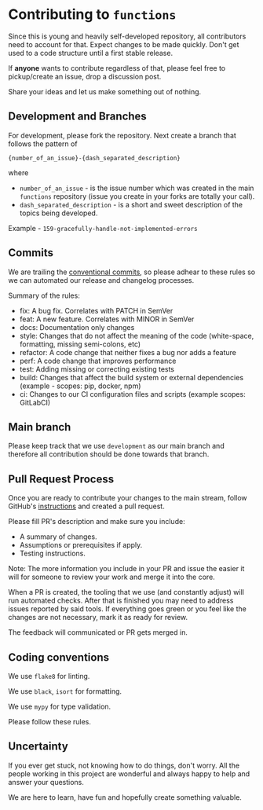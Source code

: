 # Contributing to `functions`

Since this is young and heavily self-developed repository, all contributors need to account for that.
Expect changes to be made quickly. Don't get used to a code structure until a first stable release.

If **anyone** wants to contribute regardless of that, please feel free to pickup/create an issue, drop a discussion post.

Share your ideas and let us make something out of nothing.

## Development and Branches

For development, please fork the repository. Next create a branch that follows the pattern of

```console
{number_of_an_issue}-{dash_separated_description}
```

where

- `number_of_an_issue` - is the issue number which was created in the main `functions` repository (issue you create in your forks are totally your call).
- `dash_separated_description` - is a short and sweet description of the topics being developed.

Example - `159-gracefully-handle-not-implemented-errors`

## Commits

We are trailing the [conventional commits](https://www.conventionalcommits.org/en/v1.0.0/#specification), so please adhear to these rules so we can automated our release and changelog processes.

Summary of the rules:

- fix: A bug fix. Correlates with PATCH in SemVer
- feat: A new feature. Correlates with MINOR in SemVer
- docs: Documentation only changes
- style: Changes that do not affect the meaning of the code (white-space, formatting, missing semi-colons, etc)
- refactor: A code change that neither fixes a bug nor adds a feature
- perf: A code change that improves performance
- test: Adding missing or correcting existing tests
- build: Changes that affect the build system or external dependencies (example - scopes: pip, docker, npm)
- ci: Changes to our CI configuration files and scripts (example scopes: GitLabCI)

## Main branch

Please keep track that we use `development` as our main branch and therefore all contribution should be done towards that branch.

## Pull Request Process

Once you are ready to contribute your changes to the main stream, follow GitHub's [instructions](https://docs.github.com/en/pull-requests/collaborating-with-pull-requests/proposing-changes-to-your-work-with-pull-requests/creating-a-pull-request-from-a-fork) and created a pull request.

Please fill PR's description and make sure you include:

- A summary of changes.
- Assumptions or prerequisites if apply.
- Testing instructions.

Note: The more information you include in your PR and issue the easier it will for someone to review your work and merge it into the core.

When a PR is created, the tooling that we use (and constantly adjust) will run automated checks. After that is finished you may need to address issues reported by said tools. If everything goes green or you feel like the changes are not necessary, mark it as ready for review.

The feedback will communicated or PR gets merged in.

## Coding conventions

We use `flake8` for linting.

We use `black`, `isort` for formatting.

We use `mypy` for type validation.

Please follow these rules.

## Uncertainty

If you ever get stuck, not knowing how to do things, don't worry. All the people working in this project are wonderful and always happy to help and answer your questions.

We are here to learn, have fun and hopefully create something valuable.
